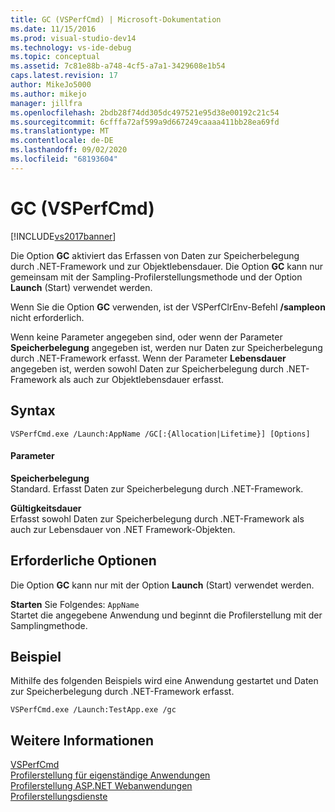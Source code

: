```yaml
---
title: GC (VSPerfCmd) | Microsoft-Dokumentation
ms.date: 11/15/2016
ms.prod: visual-studio-dev14
ms.technology: vs-ide-debug
ms.topic: conceptual
ms.assetid: 7c81e88b-a748-4cf5-a7a1-3429608e1b54
caps.latest.revision: 17
author: MikeJo5000
ms.author: mikejo
manager: jillfra
ms.openlocfilehash: 2bdb28f74dd305dc497521e95d38e00192c21c54
ms.sourcegitcommit: 6cfffa72af599a9d667249caaaa411bb28ea69fd
ms.translationtype: MT
ms.contentlocale: de-DE
ms.lasthandoff: 09/02/2020
ms.locfileid: "68193604"
---
```

# <a name="gc-vsperfcmd"></a>GC (VSPerfCmd)
[!INCLUDE[vs2017banner](../includes/vs2017banner.md)]

Die Option **GC** aktiviert das Erfassen von Daten zur Speicherbelegung durch .NET-Framework und zur Objektlebensdauer. Die Option **GC** kann nur gemeinsam mit der Sampling-Profilerstellungsmethode und der Option **Launch** (Start) verwendet werden.  
  
 Wenn Sie die Option **GC** verwenden, ist der VSPerfClrEnv-Befehl **/sampleon** nicht erforderlich.  
  
 Wenn keine Parameter angegeben sind, oder wenn der Parameter **Speicherbelegung** angegeben ist, werden nur Daten zur Speicherbelegung durch .NET-Framework erfasst. Wenn der Parameter **Lebensdauer** angegeben ist, werden sowohl Daten zur Speicherbelegung durch .NET-Framework als auch zur Objektlebensdauer erfasst.  
  
## <a name="syntax"></a>Syntax  
  
```  
VSPerfCmd.exe /Launch:AppName /GC[:{Allocation|Lifetime}] [Options]  
```  
  
#### <a name="parameters"></a>Parameter  
 **Speicherbelegung**  
 Standard. Erfasst Daten zur Speicherbelegung durch .NET-Framework.  
  
 **Gültigkeitsdauer**  
 Erfasst sowohl Daten zur Speicherbelegung durch .NET-Framework als auch zur Lebensdauer von .NET Framework-Objekten.  
  
## <a name="required-options"></a>Erforderliche Optionen  
 Die Option **GC** kann nur mit der Option **Launch** (Start) verwendet werden.  
  
 **Starten** Sie Folgendes: `AppName`  
 Startet die angegebene Anwendung und beginnt die Profilerstellung mit der Samplingmethode.  
  
## <a name="example"></a>Beispiel  
 Mithilfe des folgenden Beispiels wird eine Anwendung gestartet und Daten zur Speicherbelegung durch .NET-Framework erfasst.  
  
```  
VSPerfCmd.exe /Launch:TestApp.exe /gc  
```  
  
## <a name="see-also"></a>Weitere Informationen  
 [VSPerfCmd](../profiling/vsperfcmd.md)   
 [Profilerstellung für eigenständige Anwendungen](../profiling/command-line-profiling-of-stand-alone-applications.md)   
 [Profilerstellung ASP.NET Webanwendungen](../profiling/command-line-profiling-of-aspnet-web-applications.md)   
 [Profilerstellungsdienste](../profiling/command-line-profiling-of-services.md)
